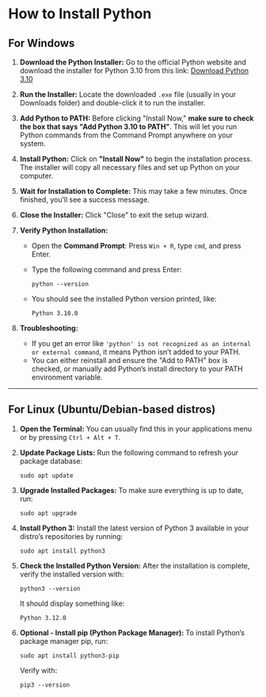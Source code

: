 # How to Install Python

## For Windows

1. **Download the Python Installer:**
   Go to the official Python website and download the installer for Python 3.10 from this link:
   [Download Python 3.10](https://www.python.org/downloads/release/python-3100/)

2. **Run the Installer:**
   Locate the downloaded `.exe` file (usually in your Downloads folder) and double-click it to run the installer.

3. **Add Python to PATH:**
   Before clicking "Install Now," **make sure to check the box that says "Add Python 3.10 to PATH"**.
   This will let you run Python commands from the Command Prompt anywhere on your system.

4. **Install Python:**
   Click on **"Install Now"** to begin the installation process. The installer will copy all necessary files and set up Python on your computer.

5. **Wait for Installation to Complete:**
   This may take a few minutes. Once finished, you’ll see a success message.

6. **Close the Installer:**
   Click "Close" to exit the setup wizard.

7. **Verify Python Installation:**

   * Open the **Command Prompt**: Press `Win + R`, type `cmd`, and press Enter.
   * Type the following command and press Enter:

     ```
     python --version
     ```
   * You should see the installed Python version printed, like:

     ```
     Python 3.10.0
     ```

8. **Troubleshooting:**

   * If you get an error like `'python' is not recognized as an internal or external command`, it means Python isn’t added to your PATH.
   * You can either reinstall and ensure the "Add to PATH" box is checked, or manually add Python’s install directory to your PATH environment variable.

---

## For Linux (Ubuntu/Debian-based distros)

1. **Open the Terminal:**
   You can usually find this in your applications menu or by pressing `Ctrl + Alt + T`.

2. **Update Package Lists:**
   Run the following command to refresh your package database:

   ```
   sudo apt update
   ```

3. **Upgrade Installed Packages:**
   To make sure everything is up to date, run:

   ```
   sudo apt upgrade
   ```

4. **Install Python 3:**
   Install the latest version of Python 3 available in your distro’s repositories by running:

   ```
   sudo apt install python3
   ```

5. **Check the Installed Python Version:**
   After the installation is complete, verify the installed version with:

   ```
   python3 --version
   ```

   It should display something like:

   ```
   Python 3.12.0
   ```

6. **Optional - Install pip (Python Package Manager):**
   To install Python’s package manager pip, run:

   ```
   sudo apt install python3-pip
   ```

   Verify with:

   ```
   pip3 --version
   ```
